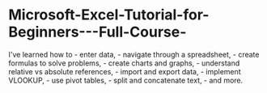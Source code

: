 # Microsoft-Excel-Tutorial-for-Beginners---Full-Course-
I've learned how to - enter data, - navigate through a spreadsheet, - create formulas to solve problems, - create charts and graphs, - understand relative vs absolute references, - import and export data, - implement VLOOKUP, - use pivot tables, - split and concatenate text,  - and more.
